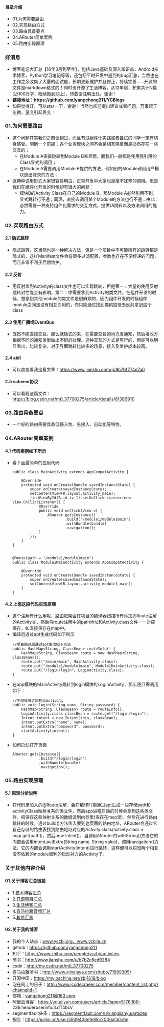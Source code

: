 #### 目录介绍
- 01.为何需要路由
- 02.实现路由方式
- 03.路由具备要点
- 04.ARouter简单案例
- 05.路由实现原理



### 好消息
- 博客笔记大汇总【16年3月到至今】，包括Java基础及深入知识点，Android技术博客，Python学习笔记等等，还包括平时开发中遇到的bug汇总，当然也在工作之余收集了大量的面试题，长期更新维护并且修正，持续完善……开源的文件是markdown格式的！同时也开源了生活博客，从12年起，积累共计N篇[近100万字，陆续搬到网上]，转载请注明出处，谢谢！
- **链接地址：https://github.com/yangchong211/YCBlogs**
- 如果觉得好，可以star一下，谢谢！当然也欢迎提出建议或者问题，万事起于忽微，量变引起质变！




### 01.为何需要路由
- 这个问题其实我们之前谈到过，而且有过组件化实践或者尝试的同学一定有切身感受。明确一个前提：各个业务模块之间不会是相互隔离而是必然存在一些交互的；
    - 在Module A需要跳转到Module B某界面，而我们一般都是使用强引用的Class显式的调用；
    - 在Module A需要调用Module B提供的方法，例如别的Module调用用户模块退出登录的方法；
- 这两种调用形式大家很容易明白，正常开发中大家也是毫不犹豫的调用。但是我们在组件化开发的时候却有很大的问题：
    - 模块B的Activity Class在自己的Module B，那Module A必然引用不到，显式跳转行不通；同理，直接去调用某个Module的方法也行不通；由此：必然需要一种支持组件化需求的交互方式，提供UI跳转以及方法调用的能力。


### 02.实现路由方式
#### 2.1 隐式跳转
- 隐式跳转，这当然也是一种解决方法，但是一个项目中不可能所有的跳转都是隐式的，这样Manifest文件会有很多过滤配置，参数也存在不便传递的问题，而且非常不利于后期维护。


#### 2.2 反射
- 用反射拿到Activity的class文件也可以实现跳转，但是第一：大量的使用反射跳转对性能会有影响，第二：你需要拿到Activity的类文件，在组件开发的时候，想拿到其他module的类文件是很麻烦的，因为组件开发的时候组件module之间是没有相互引用的，你只能通过找到类的路径去反射拿到这个class


#### 2.3 使用广播或EventBus
- 既然不能直接交互，那么就隐式的来，在需要交互的地方发通知，然后接收方根据不同的通知类型做出不同的处理。这种交互的方式是可行的，但是可以明显看出，比较复杂，对于界面跳转比较多的场景，接入及维护成本较高。


#### 2.4 aidl
- 可以直接看我这篇文章：https://www.jianshu.com/p/9b76f774d7a0

#### 2.5 scheme协议
- 可以看我这篇文件：https://blog.csdn.net/m0_37700275/article/details/81386910


### 03.路由具备要点
- 一个好的路由需要具备低侵入性、易接入、自动化等特性。



### 04.ARouter简单案例
#### 4.1 代码案例如下所示
- 看下面最简单的应用代码
    ```
    public class MainActivity extends AppCompatActivity {
    
        @Override
        protected void onCreate(Bundle savedInstanceState) {
            super.onCreate(savedInstanceState);
            setContentView(R.layout.activity_main);
            findViewById(R.id.tv_1).setOnClickListener(new View.OnClickListener() {
                @Override
                public void onClick(View v) {
                    ARouter.getsInstance()
                            .build("/module1/module1main")
                            .withBundle(bundle)
                            .navigation();
                }
            });
        }
    }
    
    
    @Route(path = "/module1/module1main")
    public class Module1MainActivity extends AppCompatActivity {
    
        @Override
        protected void onCreate(Bundle savedInstanceState) {
            super.onCreate(savedInstanceState);
            setContentView(R.layout.activity_module1_main);
        }
    }
    ```


#### 4.2 上面这段代码实现原理
- 这个注解有什么用呢，路由框架会在项目的编译器扫描所有添加@Route注解的Activity类，然后将route注解中的path地址和Activity.class文件一一对应保存，如直接保存在map中。
- 编译后通过apt生成代码如下所示
    ```
    //项目编译后通过apt生成如下方法
    public HashMap<String, ClassBean> routeInfo() {
        HashMap<String, ClassBean> route = new HashMap<String, ClassBean>();
        route.put("/main/main", MainActivity.class);
        route.put("/module1/module1main", Module1MainActivity.class);
        route.put("/login/login", LoginActivity.class);
    }
    ```
- 在app模块的MainActivity跳转到login模块的LoginActivity，那么便只需调用如下：
    ```
    //不同模块之间启动Activity
    public void login(String name, String password) {
        HashMap<String, ClassBean> route = routeInfo();
        LoginActivity.class classBean = route.get("/login/login");
        Intent intent = new Intent(this, classBean);
        intent.putExtra("name", name);
        intent.putExtra("password", password);
        startActivity(intent);
    }
    ```
- 如何启动打开页面
    ```
    ARouter.getsInstance()
                .build("/login/login")
                .withBundle(bundle)
                .navigation();
    ```


### 05.路由实现原理
#### 5.1 原理分析说明
- 在代码里加入的@Route注解，会在编译时期通过apt生成一些存储path和activityClass映射关系的类文件，然后app进程启动的时候会拿到这些类文件，把保存这些映射关系的数据读到内存里(保存在map里)，然后在进行路由跳转的时候，通过build()方法传入要到达页面的路由地址，ARouter会通过它自己存储的路由表找到路由地址对应的Activity.class(activity.class = map.get(path))，然后new Intent()，当调用ARouter的withString()方法它的内部会调用intent.putExtra(String name, String value)，调用navigation()方法，它的内部会调用startActivity(intent)进行跳转，这样便可以实现两个相互没有依赖的module顺利的启动对方的Activity了。




### 关于其他内容介绍
#### 01.关于博客汇总链接
- 1.[技术博客汇总](https://www.jianshu.com/p/614cb839182c)
- 2.[开源项目汇总](https://blog.csdn.net/m0_37700275/article/details/80863574)
- 3.[生活博客汇总](https://blog.csdn.net/m0_37700275/article/details/79832978)
- 4.[喜马拉雅音频汇总](https://www.jianshu.com/p/f665de16d1eb)
- 5.[其他汇总](https://www.jianshu.com/p/53017c3fc75d)



#### 02.关于我的博客
- 我的个人站点：www.yczbj.org，www.ycbjie.cn
- github：https://github.com/yangchong211
- 知乎：https://www.zhihu.com/people/yczbj/activities
- 简书：http://www.jianshu.com/u/b7b2c6ed9284
- csdn：http://my.csdn.net/m0_37700275
- 喜马拉雅听书：http://www.ximalaya.com/zhubo/71989305/
- 开源中国：https://my.oschina.net/zbj1618/blog
- 泡在网上的日子：http://www.jcodecraeer.com/member/content_list.php?channelid=1
- 邮箱：yangchong211@163.com
- 阿里云博客：https://yq.aliyun.com/users/article?spm=5176.100- 239.headeruserinfo.3.dT4bcV
- segmentfault头条：https://segmentfault.com/u/xiangjianyu/articles
- 掘金：https://juejin.im/user/5939433efe88c2006afa0c6e








